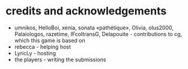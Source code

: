 # credits and acknowledgements

- umnikos, HelloBoi, xenia, sonata «pathétique», Olivia, olus2000, Palaiologos, razetime, IFcoltransG, Delapouite - contributions to cg, which this game is based on
- rebecca - helping host
- LyricLy - hosting
- the players - writing the submissions
